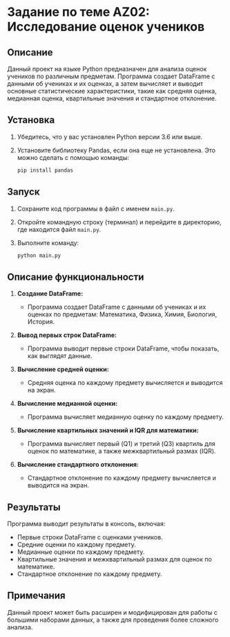 # Задание по теме AZ02: Исследование оценок учеников

## Описание

Данный проект на языке Python предназначен для анализа оценок учеников по различным предметам. Программа создает DataFrame с данными об учениках и их оценках, а затем вычисляет и выводит основные статистические характеристики, такие как средняя оценка, медианная оценка, квартильные значения и стандартное отклонение.

## Установка

1. Убедитесь, что у вас установлен Python версии 3.6 или выше.
2. Установите библиотеку Pandas, если она еще не установлена. Это можно сделать с помощью команды:

   ```bash
   pip install pandas
   ```

## Запуск

1. Сохраните код программы в файл с именем `main.py`.
2. Откройте командную строку (терминал) и перейдите в директорию, где находится файл `main.py`.
3. Выполните команду:

   ```bash
   python main.py
   ```

## Описание функциональности

1. **Создание DataFrame:**
   - Программа создает DataFrame с данными об учениках и их оценках по предметам: Математика, Физика, Химия, Биология, История.

2. **Вывод первых строк DataFrame:**
   - Программа выводит первые строки DataFrame, чтобы показать, как выглядят данные.

3. **Вычисление средней оценки:**
   - Средняя оценка по каждому предмету вычисляется и выводится на экран.

4. **Вычисление медианной оценки:**
   - Программа вычисляет медианную оценку по каждому предмету.

5. **Вычисление квартильных значений и IQR для математики:**
   - Программа вычисляет первый (Q1) и третий (Q3) квартиль для оценок по математике, а также межквартильный размах (IQR).

6. **Вычисление стандартного отклонения:**
   - Стандартное отклонение по каждому предмету вычисляется и выводится на экран.

## Результаты

Программа выводит результаты в консоль, включая:

- Первые строки DataFrame с оценками учеников.
- Средние оценки по каждому предмету.
- Медианные оценки по каждому предмету.
- Квартильные значения и межквартильный размах для оценок по математике.
- Стандартное отклонение по каждому предмету.

## Примечания

Данный проект может быть расширен и модифицирован для работы с большими наборами данных, а также для проведения более сложного анализа.
